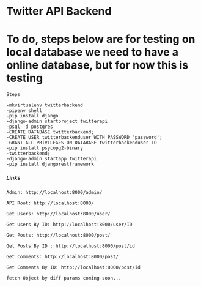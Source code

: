 # Twitter API Backend

# To do, steps below are for testing on local database we need to have a online database, but for now this is testing
```
Steps

-mkvirtualenv twitterbackend
-pipenv shell
-pip install django
-django-admin startproject twitterapi
-psql -d postgres
-CREATE DATABASE twitterbackend;
-CREATE USER twitterbackenduser WITH PASSWORD 'password';
-GRANT ALL PRIVILEGES ON DATABASE twitterbackenduser TO 
-pip install psycopg2-binary
-twitterbackend;
-django-admin startapp twitterapi
-pip install djangorestframework
```

##### Links

```
Admin: http://localhost:8000/admin/

API Root: http://localhost:8000/

Get Users: http://localhost:8000/user/

Get Users By ID: http://localhost:8000/user/ID

Get Posts: http://localhost:8000/post/

Get Posts By ID : http://localhost:8000/post/id

Get Comments: http://localhost:8000/post/

Get Comments By ID: http://localhost:8000/post/id

fetch Object by diff params coming soon...
```
